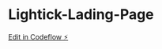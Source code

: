 # Lightick-Lading-Page

[Edit in Codeflow ⚡️](https://stackblitz.com/~/github.com/MZIM-AND/Lightick-Lading-Page)